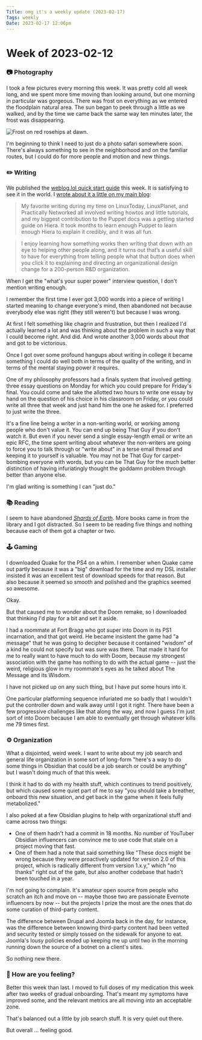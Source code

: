 ```yaml
---
Title: omg it's a weekly update (2023-02-17)
Tags: weekly
Date: 2023-02-17 12:06pm
---
```


# Week of 2023-02-12

### 📷  Photography 

I took a few pictures every morning this week. It was pretty cold all week long, and we spent more time moving than looking around, but one morning in particular was gorgeous. There was frost on everything as we entered the floodplain natural area. The sun began to peek through a little as we walked, and by the time we came back the same way ten minutes later, the frost was disappearing. 

![Frost on red rosehips  at dawn.](https://photos.smugmug.com/photos/i-LxQt4TB/0/cd7ebe32/XL/i-LxQt4TB-XL.jpg)

I'm beginning to think I need to just do a photo safari somewhere soon. There's always something to see in the neighborhood and on the familiar routes, but I could do for more people and motion and new things. 

### ✏️ Writing

We published the [weblog.lol quick start guide][qsg] this week. It is satisfying to see it in the world. I [wrote about it a little on my main blog][blog]: 

> My favorite writing during my time on LinuxToday, LinuxPlanet, and Practically Networked all involved writing howtos and little tutorials, and my biggest contribution to the Puppet docs was a getting started guide on Hiera. It took months to learn enough Puppet to learn enough Hiera to explain it credibly, and it was all fun.

> I enjoy learning how something works then writing that down with an eye to helping other people along, and it turns out that’s a useful skill to have for everything from telling people what that button does when you click it to explaining and directing an organizational design change for a 200-person R&D organization.

When I get the "what's your super power" interview question, I don't mention writing enough. 

I remember the first time I ever got 3,000 words into a piece of writing I started meaning to change everyone's mind, then abandoned not because everybody else was right (they still weren't) but because I was wrong. 

At first I felt something like chagrin and frustration, but then I realized I'd actually learned a lot and was thinking about the problem in such a way that I could become right. And did. And wrote another 3,000 words about _that_ and got to be victorious.

Once I got over some profound hangups about writing in college it became something I could do well both in terms of the quality of the writing, and in terms of the mental staying power it requires. 

One of my philosophy professors had a finals system that involved getting three essay questions on Monday for which you could prepare for Friday's final. You could come and take the allotted two hours to write one essay by hand on the question of his choice in his classroom on Friday, or you could write all three that week and just hand him the one he asked for. I preferred to just write the three.

It's a fine line being a writer in a non-writing world, or working among people who don't value it. You can end up being That Guy if you don't watch it. But even if you never send a single essay-length email or write an epic RFC, the time spent writing about whatever the non-writers are going to force you to talk through or "write about" in a terse email thread and keeping it to yourself is valuable. You may not be That Guy for carpet-bombing everyone with words, but you can be That Guy for the much better distinction of having infuriatingly thought the goddamn problem through better than anyone else. 

I'm glad writing is something I can "just do."

### 📚 Reading

I seem to have abandoned  _[Shards of Earth](https://micro.blog/books/9780316705820)_. More books came in from the library and I got distracted. So I seem to be reading five things and nothing because each of them got a chapter or two. 

### 🕹️ Gaming

I downloaded Quake for the PS4 on a whim. I remember when Quake came out partly because it was a "big" download for the time and my DSL installer insisted it was an excellent test of download speeds for that reason. But also because it seemed so smooth and polished and the graphics seemed so awesome. 

Okay. 

But that caused me to wonder about the Doom remake, so I downloaded that thinking I'd play for a bit and set it aside. 

I had a roommate at Fort Bragg who got super into Doom in its PS1 incarnation, and that got weird. He became insistent the game had "a message" that he was going to decipher because it contained "wisdom" of a kind he could not specify but was sure was there. That made it hard for me to really want to have much to do with Doom, because my strongest association with the game has nothing to do with the actual game -- just the weird, religious glow in my roommate's eyes as he talked about The Message and its Wisdom.

I have not picked up on any such thing, but I have put some hours into it. 

One particular platforming sequence infuriated me so badly that I wouldn't put the controller down and walk away until I got it right. There have been a few progressive challenges like that along the way, and now I guess I'm just sort of into Doom because I am able to eventually get through whatever kills me 79 times first. 


### ⚙️ Organization

What a disjointed, weird week. I want to write about my job search and general life organization in some sort of long-form "here's a way to do some things in Obsidian that could be a job search or could be anything" but I wasn't doing much of that this week.

I think it had to do with my health stuff, which continues to trend positively, but which caused some quiet part of me to say "you should take a breather, onboard this new situation, and get back in the game when it feels fully metabolized."

I also poked at a few Obsidian plugins to help with organizational stuff and came across two things:

- One of them hadn't had a commit in 18 months. No number of YouTuber Obsidian influencers can convince me to use code that stale on a project moving that fast. 
- One of them had a note that said something like "These docs might be wrong because they were proactively updated for version 2.0 of this project, which is radically different from version 1.x.y," which "no thanks" right out of the gate, but also another codebase that hadn't been touched in a year. 

I'm not going to complain. It's amateur open source from people who scratch an itch and move on -- maybe those two are passionate Evernote influencers by now -- but the projects I prize the most are the ones that do some curation of third-party content. 

The difference between Drupal and Joomla back in the day, for instance, was the difference between knowing third-party content had been vetted and security tested or simply tossed on the sidewalk for anyone to eat. Joomla's lousy policies ended up keeping me up until two in the morning running down the source of a botnet on a client's sites. 

So nothing new there. 

### 🫥 How are you feeling?

Better this week than last. I moved to full doses of my medication this week after two weeks of gradual onboarding. That's meant my symptoms have improved some, and the relevant metrics are all moving into an acceptable zone.

That's balanced out a little by job search stuff. It is very quiet out there. 

But overall ... feeling good.


[qsg]: https://weblog.lol/quickstart-1-intro
[blog]: https://mike.puddingtime.org/posts/2023-02-17-omg-its-a-quick-start-guide/